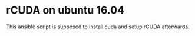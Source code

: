 # rCUDA on ubuntu 16.04

This ansible script is supposed to install cuda and setup rCUDA afterwards.
